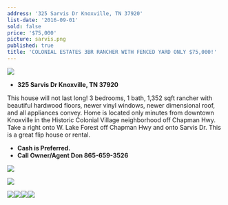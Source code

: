 ```yaml
---
address: '325 Sarvis Dr Knoxville, TN 37920'
list-date: '2016-09-01'
sold: false
price: '$75,000'
picture: sarvis.png
published: true
title: 'COLONIAL ESTATES 3BR RANCHER WITH FENCED YARD ONLY $75,000!'
---
```



![](/uploads/versions/20160716-175724---x----4128-2322x---.jpg)

* **325 Sarvis Dr Knoxville, TN 37920**


This house will not last long! 3 bedrooms, 1 bath, 1,352 sqft rancher with beautiful hardwood floors, newer vinyl windows, newer dimensional roof, and all appliances convey. Home is located only minutes from downtown Knoxville in the Historic Colonial Village neighborhood off Chapman Hwy. Take a right onto W. Lake Forest off Chapman Hwy and onto Sarvis Dr. This is a great flip house or rental.

* **Cash is Preferred.**
* **Call Owner/Agent Don 865-659-3526**


![](/uploads/versions/20160716-175815---x----4128-2322x---.jpg)

![](/uploads/versions/20160716-180314---x----4128-2322x---.jpg)

![](/uploads/versions/20160716-180151---x----4128-2322x---.jpg)![](/uploads/versions/20160716-180407---x0-0-4128-2322-4128-2322x---.jpg)![](/uploads/versions/20160716-180325---x----4128-2322x---.jpg)![](/uploads/versions/20160716-180334---x----4128-2322x---.jpg)